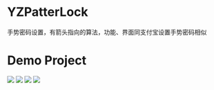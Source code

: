 # YZPatterLock
手势密码设置，有箭头指向的算法，功能、界面同支付宝设置手势密码相似
# Demo Project
![](https://github.com/shixiaoqiang/YZPatterLock/raw/readmeImage/log/1.png)
![](https://github.com/shixiaoqiang/YZPatterLock/raw/readmeImage/log/2.png)
![](https://github.com/shixiaoqiang/YZPatterLock/raw/readmeImage/log/3.png)
![](https://github.com/shixiaoqiang/YZPatterLock/raw/readmeImage/log/4.png)
